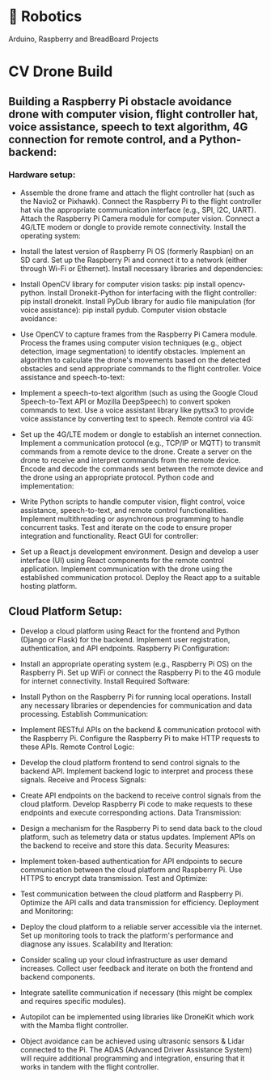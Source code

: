 # 🤖  Robotics
Arduino, Raspberry and BreadBoard Projects

# CV Drone Build


## Building a Raspberry Pi obstacle avoidance drone with computer vision, flight controller hat, voice assistance, speech to text algorithm, 4G connection for remote control, and a Python-backend:

### Hardware setup:

- Assemble the drone frame and attach the flight controller hat (such as the Navio2 or Pixhawk).
Connect the Raspberry Pi to the flight controller hat via the appropriate communication interface (e.g., SPI, I2C, UART).
Attach the Raspberry Pi Camera module for computer vision.
Connect a 4G/LTE modem or dongle to provide remote connectivity.
Install the operating system:

- Install the latest version of Raspberry Pi OS (formerly Raspbian) on an SD card.
Set up the Raspberry Pi and connect it to a network (either through Wi-Fi or Ethernet).
Install necessary libraries and dependencies:

- Install OpenCV library for computer vision tasks: pip install opencv-python.
Install Dronekit-Python for interfacing with the flight controller: pip install dronekit.
Install PyDub library for audio file manipulation (for voice assistance): pip install pydub.
Computer vision obstacle avoidance:

- Use OpenCV to capture frames from the Raspberry Pi Camera module.
Process the frames using computer vision techniques (e.g., object detection, image segmentation) to identify obstacles.
Implement an algorithm to calculate the drone's movements based on the detected obstacles and send appropriate commands to the flight controller.
Voice assistance and speech-to-text:

- Implement a speech-to-text algorithm (such as using the Google Cloud Speech-to-Text API or Mozilla DeepSpeech) to convert spoken commands to text.
Use a voice assistant library like pyttsx3 to provide voice assistance by converting text to speech.
Remote control via 4G:

- Set up the 4G/LTE modem or dongle to establish an internet connection.
Implement a communication protocol (e.g., TCP/IP or MQTT) to transmit commands from a remote device to the drone.
Create a server on the drone to receive and interpret commands from the remote device.
Encode and decode the commands sent between the remote device and the drone using an appropriate protocol.
Python code and implementation:

- Write Python scripts to handle computer vision, flight control, voice assistance, speech-to-text, and remote control functionalities.
Implement multithreading or asynchronous programming to handle concurrent tasks.
Test and iterate on the code to ensure proper integration and functionality.
React GUI for controller:

- Set up a React.js development environment.
Design and develop a user interface (UI) using React components for the remote control application.
Implement communication with the drone using the established communication protocol.
Deploy the React app to a suitable hosting platform.

## Cloud Platform Setup:

- Develop a cloud platform using React for the frontend and Python (Django or Flask) for the backend.
Implement user registration, authentication, and API endpoints.
Raspberry Pi Configuration:

- Install an appropriate operating system (e.g., Raspberry Pi OS) on the Raspberry Pi.
Set up WiFi or connect the Raspberry Pi to the 4G module for internet connectivity.
Install Required Software:

- Install Python on the Raspberry Pi for running local operations.
Install any necessary libraries or dependencies for communication and data processing.
Establish Communication:

- Implement RESTful APIs on the backend & communication protocol with the Raspberry Pi.
Configure the Raspberry Pi to make HTTP requests to these APIs.
Remote Control Logic:

- Develop the cloud platform frontend to send control signals to the backend API.
Implement backend logic to interpret and process these signals.
Receive and Process Signals:

- Create API endpoints on the backend to receive control signals from the cloud platform.
Develop Raspberry Pi code to make requests to these endpoints and execute corresponding actions.
Data Transmission:

- Design a mechanism for the Raspberry Pi to send data back to the cloud platform, such as telemetry data or status updates.
Implement APIs on the backend to receive and store this data.
Security Measures:

- Implement token-based authentication for API endpoints to secure communication between the cloud platform and Raspberry Pi.
Use HTTPS to encrypt data transmission.
Test and Optimize:

- Test communication between the cloud platform and Raspberry Pi.
Optimize the API calls and data transmission for efficiency.
Deployment and Monitoring:

- Deploy the cloud platform to a reliable server accessible via the internet.
Set up monitoring tools to track the platform's performance and diagnose any issues.
Scalability and Iteration:

- Consider scaling up your cloud infrastructure as user demand increases.
Collect user feedback and iterate on both the frontend and backend components.

- Integrate satellite communication if necessary (this might be complex and requires specific modules).
- Autopilot can be implemented using libraries like DroneKit which work with the Mamba flight controller.
- Object avoidance can be achieved using ultrasonic sensors & Lidar connected to the Pi. The ADAS (Advanced Driver Assistance System) will require additional programming and integration, ensuring that it works in tandem with the flight controller.
